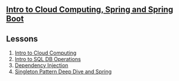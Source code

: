 ## <b><u>Intro to Cloud Computing, Spring and Spring Boot</u></b>


## Lessons

1. [Intro to Cloud Computing](https://github.com/floreo-labs/Java-Core-Curriculum/tree/master/lessons/intro-to-cloud)
2. [Intro to SQL DB Operations](https://github.com/floreo-labs/Java-Core-Curriculum/tree/master/lessons/sql)
3. [Dependency Injection](https://github.com/floreo-labs/Java-Core-Curriculum/tree/master/lessons/di)
4. [Singleton Pattern Deep Dive and Spring ]()